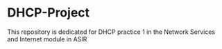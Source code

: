 # DHCP-Project
This repository is dedicated for DHCP practice 1 in the Network Services and Internet module in ASIR
